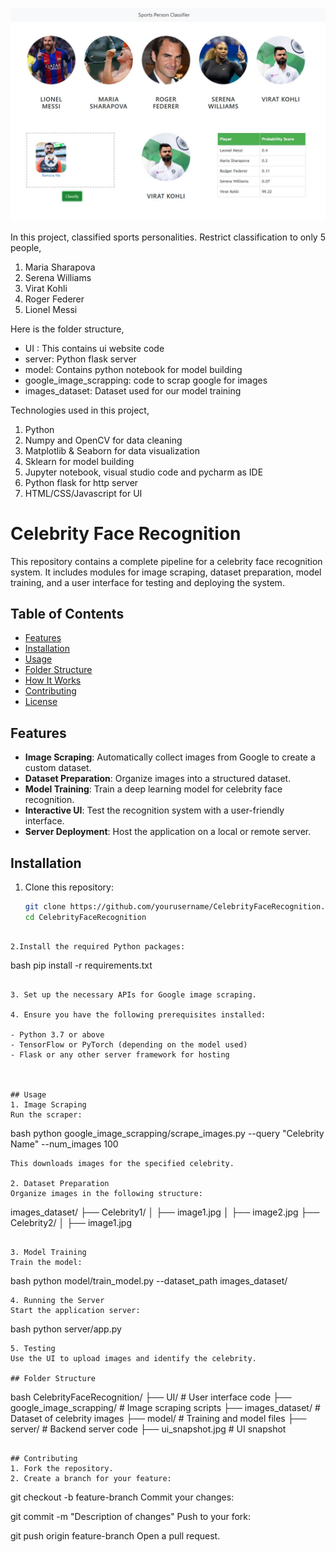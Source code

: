![](ui_snapshot.jpg)

In this project, classified sports personalities. Restrict classification to only 5 people,
1) Maria Sharapova
2) Serena Williams
3) Virat Kohli
4) Roger Federer
5) Lionel Messi

Here is the folder structure,
* UI : This contains ui website code 
* server: Python flask server
* model: Contains python notebook for model building
* google_image_scrapping: code to scrap google for images
* images_dataset: Dataset used for our model training

Technologies used in this project,
1. Python
2. Numpy and OpenCV for data cleaning
3. Matplotlib & Seaborn for data visualization
4. Sklearn for model building
5. Jupyter notebook, visual studio code and pycharm as IDE
6. Python flask for http server
7. HTML/CSS/Javascript for UI



# Celebrity Face Recognition

This repository contains a complete pipeline for a celebrity face recognition system. It includes modules for image scraping, dataset preparation, model training, and a user interface for testing and deploying the system.

## Table of Contents

- [Features](#features)
- [Installation](#installation)
- [Usage](#usage)
- [Folder Structure](#folder-structure)
- [How It Works](#how-it-works)
- [Contributing](#contributing)
- [License](#license)

## Features

- **Image Scraping**: Automatically collect images from Google to create a custom dataset.
- **Dataset Preparation**: Organize images into a structured dataset.
- **Model Training**: Train a deep learning model for celebrity face recognition.
- **Interactive UI**: Test the recognition system with a user-friendly interface.
- **Server Deployment**: Host the application on a local or remote server.

## Installation

1. Clone this repository:
   ```bash
   git clone https://github.com/yourusername/CelebrityFaceRecognition.git
   cd CelebrityFaceRecognition
```

2.Install the required Python packages:
```
bash
pip install -r requirements.txt
```

3. Set up the necessary APIs for Google image scraping.

4. Ensure you have the following prerequisites installed:

- Python 3.7 or above
- TensorFlow or PyTorch (depending on the model used)
- Flask or any other server framework for hosting



## Usage
1. Image Scraping
Run the scraper:
```
bash
python google_image_scrapping/scrape_images.py --query "Celebrity Name" --num_images 100
```
This downloads images for the specified celebrity.

2. Dataset Preparation
Organize images in the following structure:

```
images_dataset/
├── Celebrity1/
│   ├── image1.jpg
│   ├── image2.jpg
├── Celebrity2/
│   ├── image1.jpg
```

3. Model Training
Train the model:
```
bash
python model/train_model.py --dataset_path images_dataset/
```
4. Running the Server
Start the application server:
```
bash
python server/app.py
```
5. Testing
Use the UI to upload images and identify the celebrity.

## Folder Structure
```
bash
CelebrityFaceRecognition/
├── UI/                     # User interface code
├── google_image_scrapping/ # Image scraping scripts
├── images_dataset/         # Dataset of celebrity images
├── model/                  # Training and model files
├── server/                 # Backend server code
├── ui_snapshot.jpg         # UI snapshot

```

## Contributing
1. Fork the repository.
2. Create a branch for your feature:

```
git checkout -b feature-branch
Commit your changes:


git commit -m "Description of changes"
Push to your fork:


git push origin feature-branch
Open a pull request.
```
